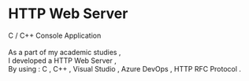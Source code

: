 # HTTP Web Server <br/>
C / C++ Console Application <br/>
<br/>
As a part of my academic studies , <br/>
I developed a HTTP Web Server , <br/>
By using : C , C++ , Visual Studio , Azure DevOps , HTTP RFC Protocol . <br/>
